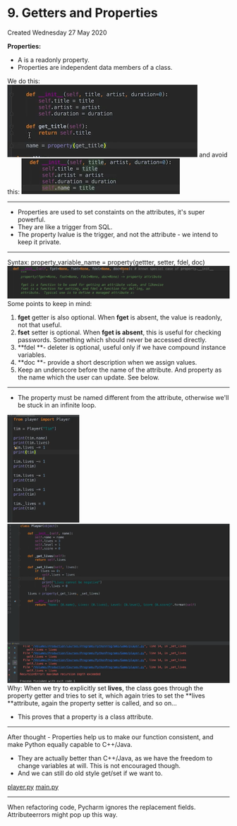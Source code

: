 # 9. Getters and Properties
Created Wednesday 27 May 2020

**Properties:**

* A is a readonly property.
* Properties are independent data members of a class.

We do this:
![](./9._Getters_and_Properties/pasted_image.png)
and avoid this:
![](./9._Getters_and_Properties/pasted_image001.png)

*****


* Properties are used to set constaints on the attributes, it's super powerful.
* They are like a trigger from SQL.
* The property lvalue is the trigger, and not the attribute - we intend to keep it private.


*****

Syntax: property_variable_name = property(gettter, setter, fdel, doc)
![](./9._Getters_and_Properties/pasted_image004.png)
Some points to keep in mind:

1. **fget** getter is also optional. When **fget** is absent, the value is readonly, not that useful. 
2. **fset** setter is optional.  When **fget is absent**, this is useful for checking passwords. Something which should never be accessed directly.
3. **fdel **- deleter is optional, useful only if we have compound instance variables.
4. **doc **- provide a short description when we assign values. 
5. Keep an underscore before the name of the attribute. And property as the name which the user can update. See below.


*****


* The property must be named different from the attribute, otherwise we'll be stuck in an infinite loop.

![](./9._Getters_and_Properties/pasted_image003.png)
![](./9._Getters_and_Properties/pasted_image002.png)
Why: When we try to explicitly set **lives**, the class goes through the property getter and tries to set it, which again tries to set the **lives **attribute, again the property setter is called, and so on...

* This proves that a property is a class attribute.


*****

After thought - Properties help us to make our function consistent, and make Python equally capable to C++/Java.

* They are actually better than C++/Java, as we have the freedom to change variables at will. This is not encouraged though.
* And we can still do old style get/set if we want to.


[player.py](./10._Challenge/player.py)
[main.py](./10._Challenge/challenge.py) 

*****

When refactoring code, Pycharm ignores the replacement fields. Attributeerrors might pop up this way.

